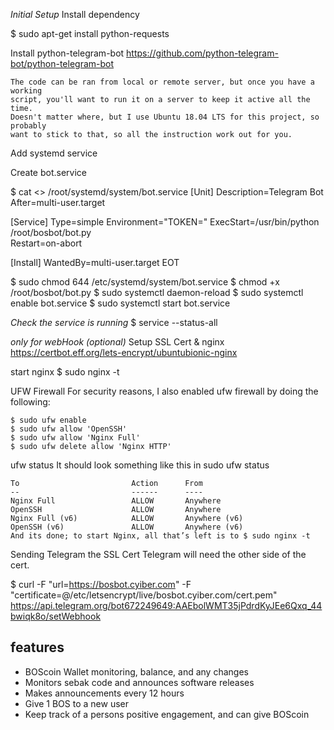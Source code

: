 *Initial Setup*
Install dependency

$ sudo apt-get install python-requests

Install python-telegram-bot
    https://github.com/python-telegram-bot/python-telegram-bot

    The code can be ran from local or remote server, but once you have a working
    script, you'll want to run it on a server to keep it active all the time. 
    Doesn't matter where, but I use Ubuntu 18.04 LTS for this project, so probably 
    want to stick to that, so all the instruction work out for you. 

    
Add systemd service

Create bot.service

$ cat <<EOT >> /root/systemd/system/bot.service
[Unit]
Description=Telegram Bot
After=multi-user.target
 
[Service]
Type=simple
Environment="TOKEN=<token>"
ExecStart=/usr/bin/python /root/bosbot/bot.py    
Restart=on-abort
 
[Install]
WantedBy=multi-user.target
EOT    

$ sudo chmod 644 /etc/systemd/system/bot.service
$ chmod +x /root/bosbot/bot.py
$ sudo systemctl daemon-reload
$ sudo systemctl enable bot.service
$ sudo systemctl start bot.service

*Check the service is running*
    $ service --status-all

*only for webHook  (optional)*
Setup SSL Cert & nginx
    https://certbot.eff.org/lets-encrypt/ubuntubionic-nginx

start nginx
    $ sudo nginx -t

UFW Firewall
    For security reasons, I also enabled ufw firewall by doing the following:

    $ sudo ufw enable
    $ sudo ufw allow 'OpenSSH'
    $ sudo ufw allow 'Nginx Full'
    $ sudo ufw delete allow 'Nginx HTTP'

ufw status
    It should look something like this in sudo ufw status

    To                         Action      From
    --                         ------      ----
    Nginx Full                 ALLOW       Anywhere
    OpenSSH                    ALLOW       Anywhere
    Nginx Full (v6)            ALLOW       Anywhere (v6)
    OpenSSH (v6)               ALLOW       Anywhere (v6)
    And its done; to start Nginx, all that’s left is to $ sudo nginx -t

Sending Telegram the SSL Cert
    Telegram will need the other side of the cert.

$ curl -F "url=https://bosbot.cyiber.com" -F \
"certificate=@/etc/letsencrypt/live/bosbot.cyiber.com/cert.pem" \
https://api.telegram.org/bot672249649:AAEbolWMT35jPdrdKyJEe6Qxq_44bwiqk8o/setWebhook


## features ##

- BOScoin Wallet monitoring, balance, and any changes
- Monitors sebak code and announces software releases
- Makes announcements every 12 hours
- Give 1 BOS to a new user
- Keep track of a persons positive engagement, and can give BOScoin

